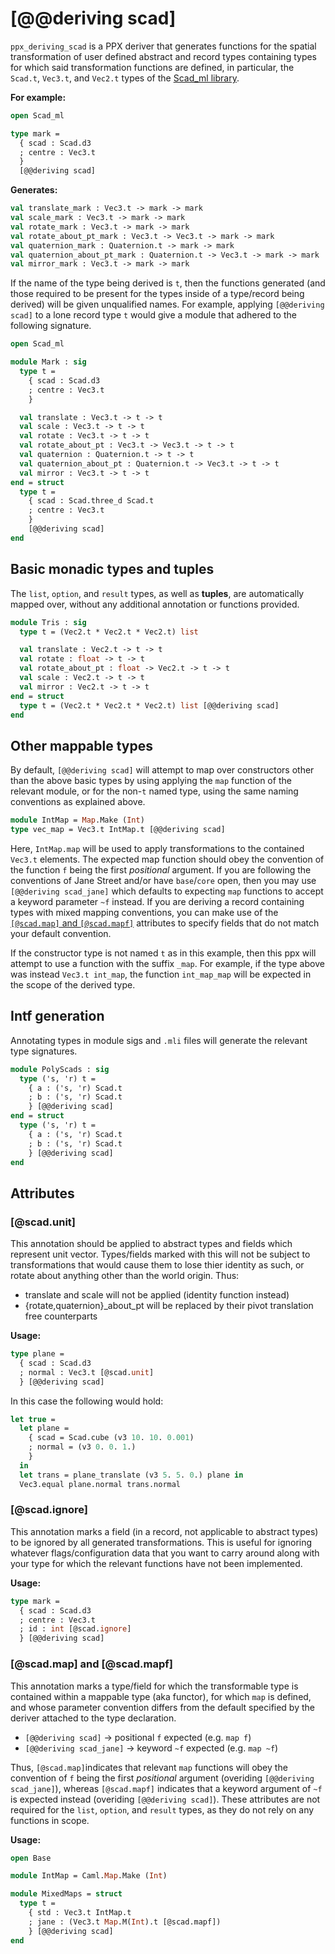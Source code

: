 # [@@deriving scad]
`ppx_deriving_scad` is a PPX deriver that generates functions for the spatial
transformation of user defined abstract and record types containing types for
which said transformation functions are defined, in particular, the `Scad.t`,
`Vec3.t`, and `Vec2.t` types of the [Scad_ml library](https://github.com/namachan10777/scad-ml).

**For example:**
```ocaml
open Scad_ml

type mark =
  { scad : Scad.d3
  ; centre : Vec3.t
  }
  [@@deriving scad]
```
**Generates:**
```ocaml
val translate_mark : Vec3.t -> mark -> mark
val scale_mark : Vec3.t -> mark -> mark
val rotate_mark : Vec3.t -> mark -> mark
val rotate_about_pt_mark : Vec3.t -> Vec3.t -> mark -> mark
val quaternion_mark : Quaternion.t -> mark -> mark
val quaternion_about_pt_mark : Quaternion.t -> Vec3.t -> mark -> mark
val mirror_mark : Vec3.t -> mark -> mark
```

If the name of the type being derived is `t`, then the functions generated (and
those required to be present for the types inside of a type/record being
derived) will be given unqualified names. For example, applying `[@@deriving scad]`
to a lone record type `t` would give a module that adhered to the
following signature.

``` ocaml
open Scad_ml

module Mark : sig
  type t =
    { scad : Scad.d3
    ; centre : Vec3.t
    }

  val translate : Vec3.t -> t -> t
  val scale : Vec3.t -> t -> t
  val rotate : Vec3.t -> t -> t
  val rotate_about_pt : Vec3.t -> Vec3.t -> t -> t
  val quaternion : Quaternion.t -> t -> t
  val quaternion_about_pt : Quaternion.t -> Vec3.t -> t -> t
  val mirror : Vec3.t -> t -> t
end = struct
  type t =
    { scad : Scad.three_d Scad.t
    ; centre : Vec3.t
    }
    [@@deriving scad]
end
```

## Basic monadic types and tuples
The `list`, `option`, and `result` types, as well as **tuples**, are automatically
mapped over, without any additional annotation or functions provided.
``` ocaml
module Tris : sig
  type t = (Vec2.t * Vec2.t * Vec2.t) list

  val translate : Vec2.t -> t -> t
  val rotate : float -> t -> t
  val rotate_about_pt : float -> Vec2.t -> t -> t
  val scale : Vec2.t -> t -> t
  val mirror : Vec2.t -> t -> t
end = struct
  type t = (Vec2.t * Vec2.t * Vec2.t) list [@@deriving scad]
end
```

## Other mappable types
By default, `[@@deriving scad]` will attempt to map over constructors other than
the above basic types by using applying the `map` function of the relevant
module, or for the non-`t` named type, using the same naming conventions as
explained above.
``` ocaml
module IntMap = Map.Make (Int)
type vec_map = Vec3.t IntMap.t [@@deriving scad]
```
Here, `IntMap.map` will be used to apply transformations to the contained
`Vec3.t` elements. The expected map function should obey the convention of the
function `f` being the first *positional* argument. If you are following the
conventions of Jane Street and/or have `base`/`core` open, then you may use
`[@@deriving scad_jane]` which defaults to expecting `map` functions to accept a
keyword parameter `~f` instead. If you are deriving a record containing types
with mixed mapping conventions, you can make use of the [`[@scad.map]` and
`[@scad.mapf]`](#scadmap-and-scadmapf) attributes to specify fields that
do not match your default convention.

If the constructor type is not named `t` as in this example, then this ppx will
attempt to use a function with the suffix `_map`. For example, if the type above
was instead `Vec3.t int_map`, the function `int_map_map` will be expected in the
scope of the derived type.

## Intf generation
Annotating types in module sigs and `.mli` files will generate the relevant type signatures.
``` ocaml
module PolyScads : sig
  type ('s, 'r) t =
    { a : ('s, 'r) Scad.t
    ; b : ('s, 'r) Scad.t
    } [@@deriving scad]
end = struct
  type ('s, 'r) t =
    { a : ('s, 'r) Scad.t
    ; b : ('s, 'r) Scad.t
    } [@@deriving scad]
end
```

## Attributes
### [@scad.unit]
This annotation should be applied to abstract types and fields which represent
unit vector. Types/fields marked with this will not be subject to
transformations that would cause them to lose thier identity as such, or rotate
about anything other than the world origin. Thus:

  - translate and scale will not be applied (identity function instead)
  - {rotate,quaternion}_about_pt will be replaced by their pivot translation
    free counterparts

**Usage:**
``` ocaml
type plane =
  { scad : Scad.d3
  ; normal : Vec3.t [@scad.unit]
  } [@@deriving scad]
```
In this case the following would hold:
``` ocaml
let true =
  let plane =
    { scad = Scad.cube (v3 10. 10. 0.001)
    ; normal = (v3 0. 0. 1.)
    }
  in
  let trans = plane_translate (v3 5. 5. 0.) plane in
  Vec3.equal plane.normal trans.normal
```

### [@scad.ignore]
This annotation marks a field (in a record, not applicable to abstract types) to
be ignored by all generated transformations. This is useful for ignoring
whatever flags/configuration data that you want to carry around along with your
type for which the relevant functions have not been implemented.

**Usage:**
``` ocaml
type mark =
  { scad : Scad.d3
  ; centre : Vec3.t
  ; id : int [@scad.ignore]
  } [@@deriving scad]
```

### [@scad.map] and [@scad.mapf]
This annotation marks a type/field for which the transformable type is contained
within a mappable type (aka functor), for which `map` is defined, and whose
parameter convention differs from the default specified by the deriver attached
to the type declaration.

  - `[@@deriving scad]` -> positional `f` expected (e.g. `map f`)
  - `[@@deriving scad_jane]` -> keyword `~f` expected (e.g. `map ~f`)

Thus, `[@scad.map]`indicates that relevant `map` functions will obey the
convention of `f` being the first *positional* argument (overiding `[@@deriving
scad_jane]`), whereas `[@scad.mapf]` indicates that a keyword argument of `~f`
is expected instead (overiding `[@@deriving scad]`). These attributes are not
required for the `list`, `option`, and `result` types, as they do not rely on
any functions in scope.

**Usage:**
``` ocaml
open Base

module IntMap = Caml.Map.Make (Int)

module MixedMaps = struct
  type t =
    { std : Vec3.t IntMap.t
    ; jane : (Vec3.t Map.M(Int).t [@scad.mapf])
    } [@@deriving scad]
end
```
